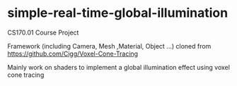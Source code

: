 # simple-real-time-global-illumination
CS170.01 Course Project

Framework (including Camera, Mesh ,Material, Object ...) cloned from https://github.com/Cigg/Voxel-Cone-Tracing

Mainly work on shaders to implement a global illumination effect using voxel cone tracing
